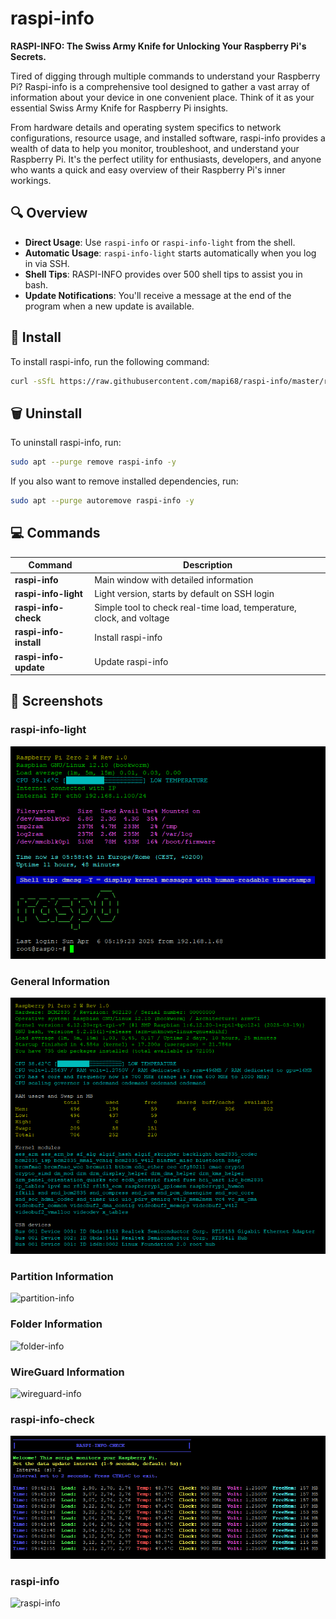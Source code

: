 # raspi-info

**RASPI-INFO: The Swiss Army Knife for Unlocking Your Raspberry Pi's Secrets.**

Tired of digging through multiple commands to understand your Raspberry Pi? Raspi-info is a comprehensive tool designed to gather a vast array of information about your device in one convenient place. Think of it as your essential Swiss Army Knife for Raspberry Pi insights.

From hardware details and operating system specifics to network configurations, resource usage, and installed software, raspi-info provides a wealth of data to help you monitor, troubleshoot, and understand your Raspberry Pi. It's the perfect utility for enthusiasts, developers, and anyone who wants a quick and easy overview of their Raspberry Pi's inner workings.

## 🔍 Overview <a name="overview"></a>
- **Direct Usage**: Use `raspi-info` or `raspi-info-light` from the shell.
- **Automatic Usage**: `raspi-info-light` starts automatically when you log in via SSH.
- **Shell Tips**: RASPI-INFO provides over 500 shell tips to assist you in bash.
- **Update Notifications**: You'll receive a message at the end of the program when a new update is available.

## 🚀 Install <a name="install"></a>
To install raspi-info, run the following command:
```bash
curl -sSfL https://raw.githubusercontent.com/mapi68/raspi-info/master/raspi-info-install | bash
```

## 🗑️ Uninstall <a name="uninstall"></a>
To uninstall raspi-info, run:
```bash
sudo apt --purge remove raspi-info -y
```

If you also want to remove installed dependencies, run:
```bash
sudo apt --purge autoremove raspi-info -y
```

## 💻 Commands <a name="commands"></a>
| Command                | Description                                                                 |
|------------------------|-----------------------------------------------------------------------------|
| **raspi-info**         | Main window with detailed information                                       |
| **raspi-info-light**   | Light version, starts by default on SSH login                               |
| **raspi-info-check**   | Simple tool to check real-time load, temperature, clock, and voltage        |
| **raspi-info-install** | Install raspi-info                                                          |
| **raspi-info-update**  | Update raspi-info                                                           |

## 📸 Screenshots <a name="screenshots"></a>

### raspi-info-light
![raspi-info-light](images/raspi-info-light.png)

### General Information
![general-info](images/general-info.png)

### Partition Information
![partition-info](images/partition-info.png)

### Folder Information
![folder-info](images/folder-info.png)

### WireGuard Information
![wireguard-info](images/wireguard-info.png)

### raspi-info-check
![raspi-info-check](images/raspi-info-check.png)

### raspi-info
![raspi-info](images/raspi-info.png)
